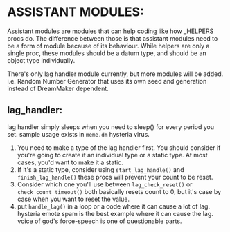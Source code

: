 # ASSISTANT MODULES:
Assistant modules are modules that can help coding like how _HELPERS procs do.
The difference between those is that assistant modules need to be a form of module because of its behaviour.
While helpers are only a single proc, these modules should be a datum type, and should be an object type individually.

There's only lag handler module currently, but more modules will be added.
i.e. Random Number Generator that uses its own seed and generation instead of DreamMaker dependent.

## lag_handler:
lag handler simply sleeps when you need to sleep() for every period you set.
sample usage exists in `meme.dm` hysteria virus.

1. You need to make a type of the lag handler first.
	You should consider if you're going to create it an individual type or a static type.
	At most cases, you'd want to make it a static.
2. If it's a static type, consider using `start_lag_handle()` and `finish_lag_handle()`
	these procs will prevent your count to be reset.
3. Consider which one you'll use between `lag_check_reset()` or `check_count_timeout()`
	both basically resets count to 0, but it's case by case when you want to reset the value.
4. put `handle_lag()` in a loop or a code where it can cause a lot of lag.
	hysteria emote spam is the best example where it can cause the lag.
	voice of god's force-speech is one of questionable parts.

